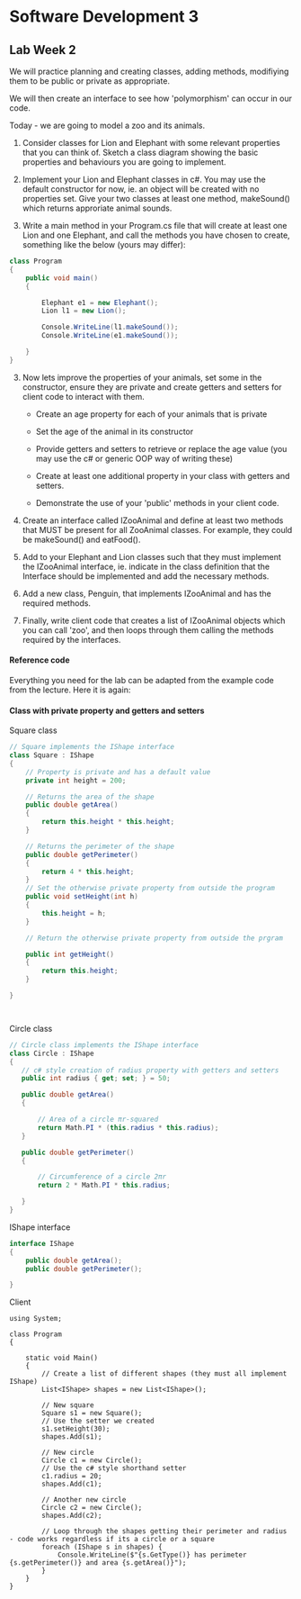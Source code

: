 # Software Development 3

## Lab  Week 2


We will practice planning and creating classes, adding methods, modifiying them to be public or private as appropriate.

We will then create an interface to see how 'polymorphism' can occur in our code.

Today - we are going to model a zoo and its animals.


1. Consider classes for Lion and Elephant with some relevant properties that you can think of.  Sketch a class diagram showing the basic properties and behaviours you are going to implement.

2. Implement your Lion and Elephant classes in c#. You may use the default constructor for now, ie. an object will be created with no properties set.  Give your two classes at least one method, makeSound() which returns approriate animal sounds. 

3. Write a main method in your Program.cs file that will create at least one Lion and one Elephant, and call the methods you have chosen to create, something like the below (yours may differ):

```c#
class Program
{
	public void main() 
	{

		Elephant e1 = new Elephant();
		Lion l1 = new Lion();

		Console.WriteLine(l1.makeSound());
		Console.WriteLine(e1.makeSound());

	}
}

```

3. Now lets improve the properties of your animals, set some in the constructor, ensure they are private and create getters and setters for client code to interact with them.


   * Create an age property for each of your animals that is private
   * Set the age of the animal in its constructor
   * Provide getters and setters to retrieve or replace the age value (you may use the c# or generic OOP way of writing these)
   *  Create at least one additional property in your class with getters and setters.

   * Demonstrate the use of your 'public' methods in your client code.

4. Create an interface called IZooAnimal and define at least two methods that MUST be present for all ZooAnimal classes.  For example, they could be makeSound() and eatFood().  

5. Add to your Elephant and Lion classes such that they must implement the IZooAnimal interface,  ie. indicate in the class definition that the Interface should be implemented and add the necessary methods.  

6. Add a new class, Penguin, that implements IZooAnimal and has the required methods.

7. Finally, write client code that creates a list of IZooAnimal objects which you can call 'zoo', and then loops through them calling the methods required by the interfaces.



#### Reference code

Everything you need for the lab can be adapted from the example code from the lecture.  Here it is again:


#### Class with private property and getters and setters 

Square class

```c#
// Square implements the IShape interface
class Square : IShape
{
    // Property is private and has a default value
    private int height = 200;

    // Returns the area of the shape
    public double getArea()
    {
        return this.height * this.height;
    }

    // Returns the perimeter of the shape
    public double getPerimeter()
    {
        return 4 * this.height;
    }
    // Set the otherwise private property from outside the program
    public void setHeight(int h)
    {
        this.height = h;
    }

    // Return the otherwise private property from outside the prgram

    public int getHeight()
    {
        return this.height;
    }

}




 ```
 
 Circle class
 
 ```c#
 // Circle class implements the IShape interface
class Circle : IShape
{
    // c# style creation of radius property with getters and setters
    public int radius { get; set; } = 50;

    public double getArea()
    {

        // Area of a circle πr-squared 
        return Math.PI * (this.radius * this.radius);
    }

    public double getPerimeter()
    {

        // Circumference of a circle 2πr
        return 2 * Math.PI * this.radius;

    }
}
```


IShape interface

```c#
interface IShape
{
    public double getArea();
    public double getPerimeter();

}
```

Client

```
using System;

class Program
{

    static void Main()
    {
        // Create a list of different shapes (they must all implement IShape)
        List<IShape> shapes = new List<IShape>();

        // New square
        Square s1 = new Square();
        // Use the setter we created
        s1.setHeight(30);
        shapes.Add(s1);

        // New circle
        Circle c1 = new Circle();
        // Use the c# style shorthand setter
        c1.radius = 20;
        shapes.Add(c1);

        // Another new circle
        Circle c2 = new Circle();
        shapes.Add(c2);

        // Loop through the shapes getting their perimeter and radius - code works regardless if its a circle or a square
        foreach (IShape s in shapes) {
            Console.WriteLine($"{s.GetType()} has perimeter {s.getPerimeter()} and area {s.getArea()}");
        }
    }
}
```